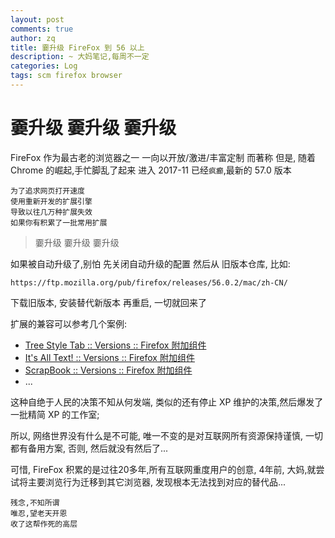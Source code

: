 ```yaml
---
layout: post
comments: true
author: zq
title: 嫑升级 FireFox 到 56 以上
description: ~ 大妈笔记,每周不一定
categories: Log
tags: scm firefox browser
---
```


# 嫑升级 嫑升级 嫑升级

FireFox 作为最古老的浏览器之一
一向以开放/激进/丰富定制 而著称
但是, 随着 Chrome 的崛起,手忙脚乱了起来
进入 2017-11 已经`疯癫`,最新的 57.0 版本

    为了追求网页打开速度
    使用重新开发的扩展引擎
    导致以往几万种扩展失效
    如果你有积累了一批常用扩展

> 嫑升级 嫑升级 嫑升级


<!--more-->



如果被自动升级了,别怕
先关闭自动升级的配置
然后从 旧版本仓库, 比如: 

    https://ftp.mozilla.org/pub/firefox/releases/56.0.2/mac/zh-CN/

下载旧版本, 安装替代新版本
再重启, 一切就回来了

扩展的兼容可以参考几个案例:

- [Tree Style Tab :: Versions :: Firefox 附加组件](https://addons.mozilla.org/zh-CN/firefox/addon/tree-style-tab/versions/)
- [It's All Text! :: Versions :: Firefox 附加组件](https://addons.mozilla.org/zh-CN/firefox/addon/its-all-text/versions/)
- [ScrapBook :: Versions :: Firefox 附加组件](https://addons.mozilla.org/zh-CN/firefox/addon/scrapbook/versions/) 
- ...


这种自绝于人民的决策不知从何发端,
类似的还有停止 XP 维护的决策,然后爆发了一批精简 XP 的工作室;

所以, 网络世界没有什么是不可能, 唯一不变的是对互联网所有资源保持谨慎,
一切都有备用方案,
否则, 然后就没有然后了...

可惜, FireFox 积累的是过往20多年,所有互联网重度用户的创意,
4年前, 大妈,就尝试将主要浏览行为迁移到其它浏览器,
发现根本无法找到对应的替代品...

    残念,不知所谓
    唯忍,望老天开恩
    收了这帮作死的高层




